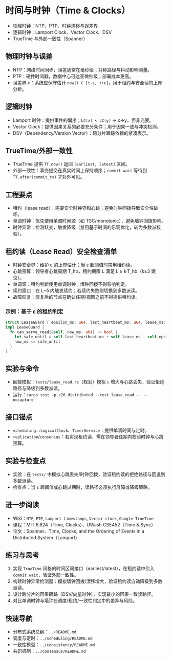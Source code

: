 # 时间与时钟（Time & Clocks）

- 物理时钟：NTP、PTP、时钟漂移与误差界
- 逻辑时钟：Lamport Clock、Vector Clock、DSV
- TrueTime 与外部一致性（Spanner）

## 物理时钟与误差

- NTP：网络时间同步，误差通常在毫秒级；对称路径与抖动影响测量。
- PTP：硬件时间戳，数据中心可达亚微秒级；部署成本更高。
- 误差界 ε：系统应保守估计 `now() ∈ [t-ε, t+ε]`，用于租约与安全读的上界分析。

## 逻辑时钟

- Lamport 时钟：提供事件的偏序；`LC(x) < LC(y)` ⇒ x→y，但非充要。
- Vector Clock：提供因果关系的必要充分条件；用于因果一致与冲突检测。
- DSV（Dependency/Version Vector）：跨分片跟踪依赖的紧凑表示。

## TrueTime/外部一致性

- TrueTime 提供 `TT.now()` 返回 `[earliest, latest]` 区间。
- 外部一致性：事务提交在真实时间上保持顺序；`commit wait` 等待到 `TT.after(commit_ts)` 才对外可见。

## 工程要点

- 租约（lease read）：需要安全时钟界和心跳；避免时钟回拨导致安全性破坏。
- 单调时钟：优先使用单调时间源（如 TSC/monotonic），避免墙钟回拨影响。
- 时钟异常：检测跃变，触发降级（禁用基于时间的乐观优化，转为多数派校验）。

## 租约读（Lease Read）安全检查清单

- 时钟安全界：维护 ε 的上界估计；当 ε 超阈值时禁用租约读。
- 心跳预算：领导者心跳周期 T_hb，租约期限 L 满足 L ≥ k·T_hb（k≥3 建议）。
- 单调源：租约判断使用单调时钟；墙钟回拨不得影响判定。
- 续约窗口：在 L−δ 内触发续约；若续约失败则切换到多数派读。
- 故障恢复：恢复后的节点在确认任期/视图之前不得提供租约读。

### 示例：基于 ε 的租约判定

```rust
struct LeaseGuard { epsilon_ms: u64, last_heartbeat_ms: u64, lease_ms: u64 }
impl LeaseGuard {
  fn can_serve_read(&self, now_ms: u64) -> bool {
    let safe_until = self.last_heartbeat_ms + self.lease_ms - self.epsilon_ms;
    now_ms <= safe_until
  }
}
```

## 实验与命令

- 回拨模拟：`tests/lease_read.rs`（规划）模拟 `ε` 增大与心跳丢失，验证拒绝路径与降级到多数派读。
- 运行：`cargo test -p c20_distributed --test lease_read -- --nocapture`

## 接口锚点

- `scheduling::LogicalClock`、`TimerService`：提供单调时间与定时。
- `replication`/`consensus`：若实现租约读，需在领导者任期内校验时钟与心跳预算。

## 实验与检查点

- 实验：在 `tests/` 中模拟心跳丢失/时钟回拨，验证租约读的拒绝路径与回退到多数派读。
- 检查点：当 `ε` 超阈值或心跳过期时，读路径必须执行屏障或降级策略。

## 进一步阅读

- Wiki：`NTP`, `PTP`, `Lamport timestamps`, `Vector clock`, `Google TrueTime`
- 课程：MIT 6.824（Time, Clocks）、UWash CSE452（Time & Sync）
- 论文：Spanner、Time, Clocks, and the Ordering of Events in a Distributed System（Lamport）

## 练习与思考

1. 实现 `TrueTime` 风格的时间区间接口（earliest/latest），在租约读中引入 `commit wait`，验证外部一致性。
2. 构建时钟异常检测器：模拟墙钟回拨/漂移增大，验证租约读自动降级到多数派读。
3. 设计跨分片的因果跟踪（DSV/向量时钟），实现最小的因果一致读路径。
4. 对比单调时钟与墙钟在调度/租约/一致性判定中的差异与风险。

## 快速导航

- 分布式系统总纲：`../README.md`
- 调度与定时：`../scheduling/README.md`
- 一致性模型：`../consistency/README.md`
- 共识机制：`../consensus/README.md`
